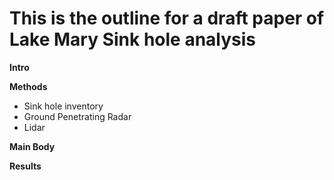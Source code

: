 # This is the outline for a draft paper of Lake Mary Sink hole analysis

**Intro**

**Methods**
- Sink hole inventory
- Ground Penetrating Radar
- Lidar

**Main Body**

**Results**
